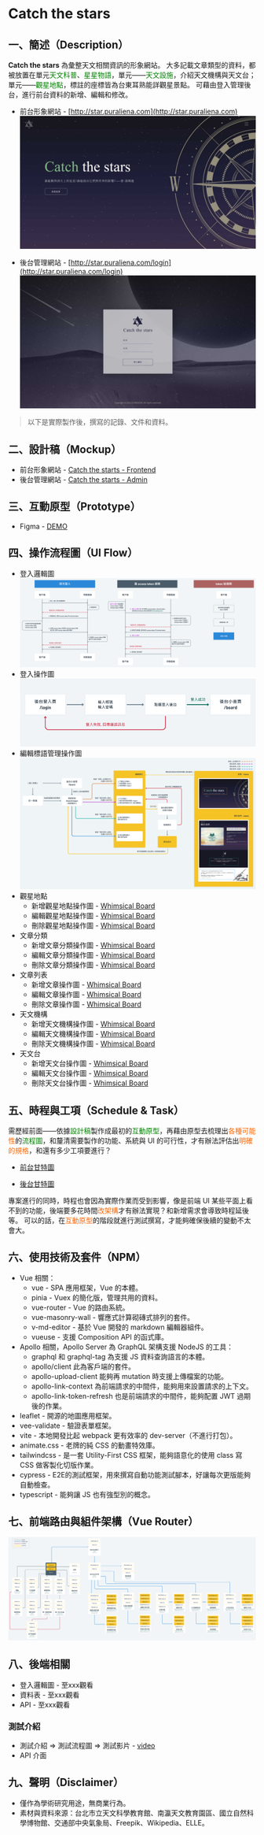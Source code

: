 # Catch the stars

## 一、簡述（Description）

**Catch the stars** 為彙整天文相關資訊的形象網站。
大多記載文章類型的資料，都被放置在單元<font color=#008000>天文科普</font>、<font color=#008000>星星物語</font>，單元——<font color=#008000>天文設施</font>，介紹天文機構與天文台；單元——<font color=#008000>觀星地點</font>，標註的座標皆為台東耳熟能詳觀星景點。
可藉由登入管理後台，進行前台資料的新增、編輯和修改。

- 前台形象網站 - [http://star.puraliena.com](http://star.puraliena.com)
![home](https://raw.githubusercontent.com/a131381568/catching-the-star-master/main/doc/images/06-fontend-home.jpg)

- 後台管理網站 - [http://star.puraliena.com/login](http://star.puraliena.com/login)
![login](https://raw.githubusercontent.com/a131381568/catching-the-star-master/main/doc/images/07-admin-home.jpg)

> 以下是實際製作後，撰寫的記錄、文件和資料。


## 二、設計稿（Mockup）
- 前台形象網站 - [Catch the starts - Frontend](https://www.behance.net/gallery/143701077/Catch-the-starts-Frontend)
- 後台管理網站 - [Catch the starts - Admin](https://www.behance.net/gallery/143703311/Catch-the-starts-Admin)


## 三、互動原型（Prototype）
- Figma - [DEMO](https://www.figma.com/proto/CJZnislU95GzNWrhISxrqH/ctsm-frontend?node-id=0%3A3&scaling=scale-down&page-id=0%3A1&starting-point-node-id=0%3A3)


## 四、操作流程圖（UI Flow）
- 登入邏輯圖
![login](https://raw.githubusercontent.com/a131381568/catching-the-star-master/main/doc/images/01-login-logic.gif)
- 登入操作圖
![login](https://raw.githubusercontent.com/a131381568/catching-the-star-master/main/doc/images/02-login-flow.gif)
- 編輯標語管理操作圖
![login](https://raw.githubusercontent.com/a131381568/catching-the-star-master/main/doc/images/05-about-edit-flow.gif)
- 觀星地點
  + 新增觀星地點操作圖 - [Whimsical Board](https://whimsical.com/MeP6apkTk96bNkk7npKp8g)
  + 編輯觀星地點操作圖 - [Whimsical Board](https://whimsical.com/BtE268F5MHSR2yqgsUhRHG)
  + 刪除觀星地點操作圖 - [Whimsical Board](https://whimsical.com/FMeregBV1yHQfH8VteifS3)
- 文章分類
  + 新增文章分類操作圖 - [Whimsical Board](https://whimsical.com/LzTEoYDcaQBSkHvnXqyG7R)
  + 編輯文章分類操作圖 - [Whimsical Board](https://whimsical.com/T3zfjywRo4F6J1uo1ARZKo)
  + 刪除文章分類操作圖 - [Whimsical Board](https://whimsical.com/TLedgNSZCJvNrkxuL2hgzn)
- 文章列表
  + 新增文章操作圖 - [Whimsical Board](https://whimsical.com/5qCvrSv7NrwkuBpyXiZpoT)
  + 編輯文章操作圖 - [Whimsical Board](https://whimsical.com/YXvcXUgaat6jDXDK1j8Lj)
  + 刪除文章操作圖 - [Whimsical Board](https://whimsical.com/VPMsHu43vUZumgo3J15Tmv)
- 天文機構
  + 新增天文機構操作圖 - [Whimsical Board](https://whimsical.com/JhkcyNUZD27yVgy83XL6wg)
  + 編輯天文機構操作圖 - [Whimsical Board](https://whimsical.com/CKu22xZPD5Lfz3x1bVBnKy)
  + 刪除天文機構操作圖 - [Whimsical Board](https://whimsical.com/6Yhj5RTbnvuW98zDQXWKnU)
- 天文台
  + 新增天文台操作圖 - [Whimsical Board](https://whimsical.com/Mb8RVarFm1cv451EoWtY5D)
  + 編輯天文台操作圖 - [Whimsical Board](https://whimsical.com/Y76tAqnCozfF94NvbP6ro3)
  + 刪除天文台操作圖 - [Whimsical Board](https://whimsical.com/8S8iDonqA3wjpViGe3pzMz)


## 五、時程與工項（Schedule & Task）
需歷經前面——依據<font color=#008000>設計稿</font>製作成最初的<font color=#008000>互動原型</font>，再藉由原型去梳理出<font color=#FF6600>各種可能性</font>的<font color=#008000>流程圖</font>，和釐清需要製作的功能、系統與 UI 的可行性，才有辦法評估出<font color=#FF6600>明確的規格</font>，和還有多少工項要進行？

- [前台甘特圖](https://www.notion.so/Catching-the-Star-a2ad827a07f64c2ba69ac138e90ab4e6)

- [後台甘特圖](https://www.notion.so/Catching-the-Star-c488452269b54603b5af18206f341b14)

專案進行的同時，時程也會因為實際作業而受到影響，像是前端 UI 某些平面上看不到的功能，後端要多花時間<font color=#FF6600>改架構</font>才有辦法實現？和新增需求會導致時程延後等。
可以的話，在<font color=#FF6600>互動原型</font>的階段就進行測試撰寫，才能夠確保後續的變動不太會大。

## 六、使用技術及套件（NPM）
- Vue 相關：
  + vue - SPA 應用框架，Vue 的本體。
  + pinia - Vuex 的簡化版，管理共用的資料。
  + vue-router - Vue 的路由系統。
  + vue-masonry-wall - 響應式計算砌磚式排列的套件。
  + v-md-editor - 基於 Vue 開發的 markdown 編輯器組件。
  + vueuse - 支援 Composition API 的函式庫。
- Apollo 相關，Apollo Server 為 GraphQL 架構支援 NodeJS 的工具：
  + graphql 和 graphql-tag 為支援 JS 資料查詢語言的本體。  
  + apollo/client 此為客戶端的套件。
  + apollo-upload-client 能夠再 mutation 時支援上傳檔案的功能。
  + apollo-link-context 為前端請求的中間件，能夠用來設置請求的上下文。
  + apollo-link-token-refresh 也是前端請求的中間件，能夠配置 JWT 過期後的作業。
- leaflet - 開源的地圖應用框架。
- vee-validate - 驗證表單框架。
- vite - 本地開發比起 webpack 更有效率的 dev-server（不進行打包）。
- animate.css - 老牌的純 CSS 的動畫特效庫。
- tailwindcss - 是一套 Utility-First CSS 框架，能夠語意化的使用 class 寫 CSS 做客製化切版作業。
- cypress - E2E的測試框架，用來撰寫自動功能測試腳本，好讓每次更版能夠自動檢查。
- typescript - 能夠讓 JS 也有強型別的概念。

## 七、前端路由與組件架構（Vue Router）
![前端路由與組件架構圖](https://raw.githubusercontent.com/a131381568/catching-the-star-master/main/doc/images/03-vue-route-and-component.gif)

## 八、後端相關
- 登入邏輯圖 - 至xxx觀看
- 資料表 - 至xxx觀看
- API - 至xxx觀看

### 測試介紹
- 測試介紹 ⇒ 測試流程圖 ⇒ 測試影片 - [video](https://youtube.com/playlist?list=PLHcJgg1S4pNcOKaWk1TY1Iuu07o9oUpFc)
- API 介面

## 九、聲明（Disclaimer）
- 僅作為學術研究用途，無商業行為。
- 素材與資料來源：台北市立天文科學教育館、南瀛天文教育園區、國立自然科學博物館、交通部中央氣象局、Freepik、Wikipedia、ELLE。